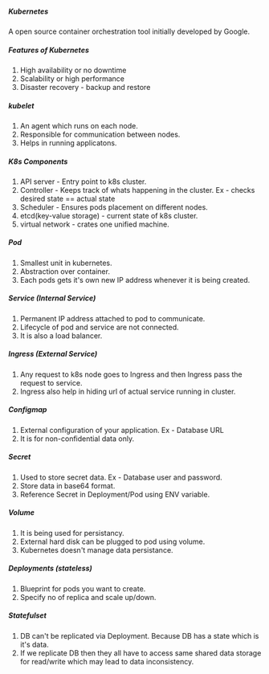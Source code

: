 ##### Kubernetes
A open source container orchestration tool initially developed by Google.

##### Features of Kubernetes
1. High availability or no downtime
2. Scalability or high performance
3. Disaster recovery - backup and restore

##### kubelet
1. An agent which runs on each node.
2. Responsible for communication between nodes.
3. Helps in running applicatons.

##### K8s Components
1. API server - Entry point to k8s cluster.
2. Controller - Keeps track of whats happening in the cluster. Ex - checks desired state == actual state
3. Scheduler - Ensures pods placement on different nodes.
4. etcd(key-value storage) - current state of k8s cluster.
5. virtual network - crates one unified machine.

##### Pod
1. Smallest unit in kubernetes.
2. Abstraction over container.
3. Each pods gets it's own new IP address whenever it is being created.

##### Service (Internal Service)
1. Permanent IP address attached to pod to communicate.
2. Lifecycle of pod and service are not connected.
3. It is also a load balancer.

##### Ingress (External Service)
1. Any request to k8s node goes to Ingress and then Ingress pass the request to service. 
2. Ingress also help in hiding url of actual service running in cluster.

##### Configmap
1. External configuration of your application. Ex - Database URL
2. It is for non-confidential data only.

##### Secret
1. Used to store secret data. Ex - Database user and password.
2. Store data in base64 format.
3. Reference Secret in Deployment/Pod using ENV variable.

##### Volume
1. It is being used for persistancy.
2. External hard disk can be plugged to pod using volume.
3. Kubernetes doesn't manage data persistance.

##### Deployments (stateless)
1. Blueprint for pods you want to create.
2. Specify no of replica and scale up/down.

##### Statefulset
1. DB can't be replicated via Deployment. Because DB has a state which is it's data.
2. If we replicate DB then they all have to access same shared data storage for read/write which may lead to data inconsistency.
